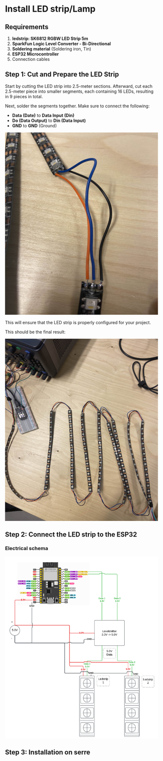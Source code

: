 # Install LED strip/Lamp

## Requirements
1. **ledstrip: SK6812 RGBW LED Strip 5m**
2. **SparkFun Logic Level Converter - Bi-Directional**
3. **Soldering material** (Soldering iron, Tin)
4. **ESP32 Microcontroller**
5. Connection cables

## Step 1: Cut and Prepare the LED Strip
Start by cutting the LED strip into 2.5-meter sections. Afterward, cut each 2.5-meter piece into smaller segments, each containing 16 LEDs, resulting in 9 pieces in total.

Next, solder the segments together. Make sure to connect the following:

- **Data (Date)** to **Data Input (Din)** 
- **Do (Data Output)** to **Din (Data Input)** 
- **GND** to **GND** (Ground)

<p align="center">
  <img src="./images/Leds_Connector.jpg" alt="Leds Connector" width="600" height="600"/>
</p>


This will ensure that the LED strip is properly configured for your project.

This should be the final result:

<p align="center">
  <img src="./images/Leds_Fully_Connected.jpg" alt="Leds Connector" width="600" height="600"/>
</p>

## Step 2: Connect the LED strip to the ESP32

### Electrical schema 

<p align="center">
  <img src=".././images/Wiring_architecture_diagram.png" alt="Leds Connector" width="600" height="600"/>
</p>

## Step 3: Installation on serre

